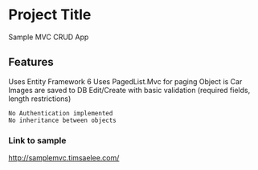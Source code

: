 # Project Title

Sample MVC CRUD App

## Features

Uses Entity Framework 6
Uses PagedList.Mvc for paging
Object is Car
Images are saved to DB
Edit/Create with basic validation (required fields, length restrictions)

```
No Authentication implemented
No inheritance between objects
```

### Link to sample
http://samplemvc.timsaelee.com/